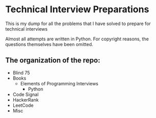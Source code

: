 # Technical Interview Preparations
This is my dump for all the problems that I have solved to prepare for technical interviews

Almost all attempts are written in Python. For copyright reasons, the questions themselves have been omitted.

## The organization of the repo:
* Blind 75
* Books
  * Elements of Programming Interviews
    * Python
* Code Signal
* HackerRank
* LeetCode
* Misc